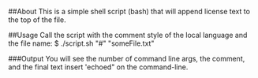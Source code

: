 ##About
This is a simple shell script (bash) that will append license text to the top of the file.

##Usage
Call the script with the comment style of the local language and the file name:
$ ./script.sh "#" "someFile.txt"

###Output
You will see the number of command line args, the comment, and the final text insert 'echoed" on the command-line.
